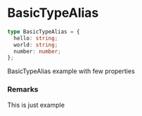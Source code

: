 # BasicTypeAlias

```typescript
type BasicTypeAlias = {
  hello: string;
  world: string;
  number: number;
};
```

BasicTypeAlias example with few properties

### Remarks

This is just example
